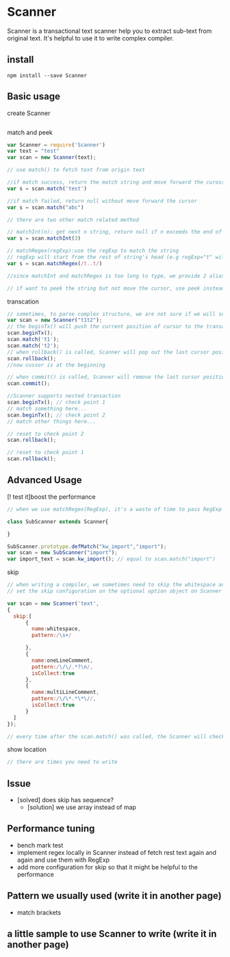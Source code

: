 # Scanner
Scanner is a transactional text scanner help you to extract sub-text from original text. It's helpful to use it to write complex compiler.

## install
```
npm install --save Scanner
```

## Basic usage
create Scanner
```javascript

```

match and peek
```javascript
var Scanner = require('Scanner')
var text = "test"
var scan = new Scanner(text);

// use match() to fetch text from origin text

//if match success, return the match string and move forward the curosr
var s = scan.match('test')

//if match failed, return null without move forward the cursor
var s = scan.match("abc")

// there are two other match related method

// matchInt(n): get next n string, return null if n exceeds the end of the origin text.length
var s = scan.matchInt(3)

// matchRegex(regExp):use the regExp to match the string
// regExp will start from the rest of string's head (e.g regExp="t" will only match "t" in "test", not "t" in "atest")
var s = scan.matchRegex(/t..t/)

//since matchInt and matchRegex is too long to type, we provide 2 alias for them: matchi for matchInt, matchr for matchRegex

// if want to peek the string but not move the cursor, use peek instead. Like match, there 3 different version peek,peekInt(peeki), peekRegex(peekr)
```
transcation
```javascript
// sometimes, to parse complex structure, we are not sure if we will success for all sub-structure. It's better we can rollback once we fail, that's what transaction means here
var scan = new Scanner("t1t2");
// the beginTx() will push the current position of cursor to the transaction stack
scan.beginTx();
scan.match('t1');
scan.match('t2');
// when rollback() is called, Scanner will pop out the last cursor position from transaction stack and  reset the cursor to it.
scan.rollback();
//now cussor is at the beginning

// when commit() is called, Scanner will remove the last cursor position from transaction stack without reset the cursor
scan.commit();

//Scanner supports nested transaction
scan.beginTx(); // check point 1
// match something here...
scan.beginTx(); // check point 2
// match other things here...

// reset to check point 2
scan.rollback();

// reset to check point 1
scan.rollback();

```

## Advanced Usage
[! test it]boost the performance
```javascript
// when we use matchRegex(RegExp), it's a waste of time to pass RegExp again and again. Each time you pass the RegExpr, it will compile it then use it. A better choice might be subclass the Scanner and add more specific match method on SubScanner's prototype by using defMatch(name,string),defMatchr(name,regExp),defMatchi(name,n). We wil cache the string, RegExp or n inside the SubScanner.prototype.cachRegExp...

class SubScanner extends Scanner{

}

SubScanner.prototype.defMatch("kw_import","import");
var scan = new SubScanner("import");
var import_text = scan.kw_import(); // equal to scan.match("import")

```
skip
```javascript
// when writing a compiler, we sometimes need to skip the whitespace and comment, that's what skip help
// set the skip configuration on the optional option object on Scanner's constructor

var scan = new Scanner('text',
{
  skip:[
      {
        name:whitespace,
        pattern:/\s+/

      },
      {
        name:oneLineComment,
        pattern:/\/\/.*?\n/,
        isCollect:true
      },
      {
        name:multiLineComment,
        pattern:/\/\*.*\*\//,
        isCollect:true
      }
  ]
});

// every time after the scan.match() was called, the Scanner will check if it match any of the skip pattern. If one of the pattern match, it will continue this process until none of the skip pattern is matched. if the skip pattern'isCollect is set to ```true```, we will collect it into Scanner.skip[patternName] (this is an array). You can then fetch them out


```

show location
```javascript
// there are times you need to write
```

## Issue
* [solved] does skip has sequence?
  * [solution] we use array instead of map

## Performance tuning
* bench mark test
* implement regex locally in Scanner instead of fetch rest text again and again and use them with RegExp
* add more configuration for skip so that it might be helpful to the performance

## Pattern we usually used (write it in another page)
* match brackets

## a little sample to use Scanner to write (write it in another page)
